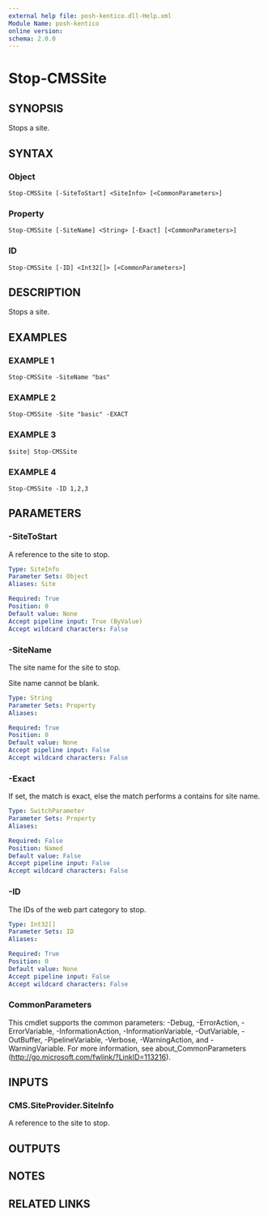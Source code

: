 ```yaml
---
external help file: posh-kentico.dll-Help.xml
Module Name: posh-kentico
online version:
schema: 2.0.0
---
```


# Stop-CMSSite

## SYNOPSIS
Stops a site.

## SYNTAX

### Object
```
Stop-CMSSite [-SiteToStart] <SiteInfo> [<CommonParameters>]
```

### Property
```
Stop-CMSSite [-SiteName] <String> [-Exact] [<CommonParameters>]
```

### ID
```
Stop-CMSSite [-ID] <Int32[]> [<CommonParameters>]
```

## DESCRIPTION
Stops a site.

## EXAMPLES

### EXAMPLE 1
```
Stop-CMSSite -SiteName "bas"
```

### EXAMPLE 2
```
Stop-CMSSite -Site "basic" -EXACT
```

### EXAMPLE 3
```
$site| Stop-CMSSite
```

### EXAMPLE 4
```
Stop-CMSSite -ID 1,2,3
```

## PARAMETERS

### -SiteToStart
A reference to the site to stop.

```yaml
Type: SiteInfo
Parameter Sets: Object
Aliases: Site

Required: True
Position: 0
Default value: None
Accept pipeline input: True (ByValue)
Accept wildcard characters: False
```

### -SiteName
The site name for the site to stop.

Site name cannot be blank.

```yaml
Type: String
Parameter Sets: Property
Aliases:

Required: True
Position: 0
Default value: None
Accept pipeline input: False
Accept wildcard characters: False
```

### -Exact
If set, the match is exact, else the match performs a contains for site name.

```yaml
Type: SwitchParameter
Parameter Sets: Property
Aliases:

Required: False
Position: Named
Default value: False
Accept pipeline input: False
Accept wildcard characters: False
```

### -ID
The IDs of the web part category to stop.

```yaml
Type: Int32[]
Parameter Sets: ID
Aliases:

Required: True
Position: 0
Default value: None
Accept pipeline input: False
Accept wildcard characters: False
```

### CommonParameters
This cmdlet supports the common parameters: -Debug, -ErrorAction, -ErrorVariable, -InformationAction, -InformationVariable, -OutVariable, -OutBuffer, -PipelineVariable, -Verbose, -WarningAction, and -WarningVariable.
For more information, see about_CommonParameters (http://go.microsoft.com/fwlink/?LinkID=113216).

## INPUTS

### CMS.SiteProvider.SiteInfo
A reference to the site to stop.

## OUTPUTS

## NOTES

## RELATED LINKS
